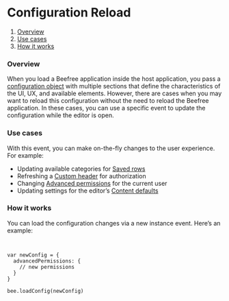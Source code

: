 # Configuration Reload

1. [Overview](broken-reference)
2. [Use cases](broken-reference)
3. [How it works](broken-reference)

### Overview <a href="#overview" id="overview"></a>

When you load a Beefree application inside the host application, you pass a [configuration object](https://docs.beefree.io/configuration-parameters/) with multiple sections that define the characteristics of the UI, UX, and available elements. However, there are cases when you may want to reload this configuration without the need to reload the Beefree application. In these cases, you can use a specific event to update the configuration while the editor is open.

### Use cases <a href="#use-cases" id="use-cases"></a>

With this event, you can make on-the-fly changes to the user experience. For example:

* Updating available categories for [Saved rows](https://docs.beefree.io/save-rows/#displaying-rows)
* Refreshing a [Custom header](https://docs.beefree.io/custom-headers/) for authorization
* Changing [Advanced permissions](https://docs.beefree.io/advanced-permissions/) for the current user
* Updating settings for the editor’s [Content defaults](https://docs.beefree.io/content-defaults/)

### How it works <a href="#how-it-works" id="how-it-works"></a>

You can load the configuration changes via a new instance event. Here’s an example:

```


var newConfig = {
  advancedPermissions: {
    // new permissions
  }
}

bee.loadConfig(newConfig)


```
